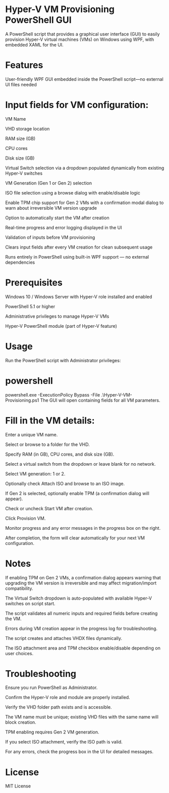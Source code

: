 # Hyper-V VM Provisioning PowerShell GUI
A PowerShell script that provides a graphical user interface (GUI) to easily provision Hyper-V virtual machines (VMs) on Windows using WPF, with embedded XAML for the UI.

# Features
User-friendly WPF GUI embedded inside the PowerShell script—no external UI files needed

# Input fields for VM configuration:

VM Name

VHD storage location

RAM size (GB)

CPU cores

Disk size (GB)

Virtual Switch selection via a dropdown populated dynamically from existing Hyper-V switches

VM Generation (Gen 1 or Gen 2) selection

ISO file selection using a browse dialog with enable/disable logic

Enable TPM chip support for Gen 2 VMs with a confirmation modal dialog to warn about irreversible VM version upgrade

Option to automatically start the VM after creation

Real-time progress and error logging displayed in the UI

Validation of inputs before VM provisioning

Clears input fields after every VM creation for clean subsequent usage

Runs entirely in PowerShell using built-in WPF support — no external dependencies

# Prerequisites
Windows 10 / Windows Server with Hyper-V role installed and enabled

PowerShell 5.1 or higher

Administrative privileges to manage Hyper-V VMs

Hyper-V PowerShell module (part of Hyper-V feature)

# Usage
Run the PowerShell script with Administrator privileges:

# powershell
powershell.exe -ExecutionPolicy Bypass -File .\Hyper-V-VM-Provisioning.ps1
The GUI will open containing fields for all VM parameters.

# Fill in the VM details:

Enter a unique VM name.

Select or browse to a folder for the VHD.

Specify RAM (in GB), CPU cores, and disk size (GB).

Select a virtual switch from the dropdown or leave blank for no network.

Select VM generation: 1 or 2.

Optionally check Attach ISO and browse to an ISO image.

If Gen 2 is selected, optionally enable TPM (a confirmation dialog will appear).

Check or uncheck Start VM after creation.

Click Provision VM.

Monitor progress and any error messages in the progress box on the right.

After completion, the form will clear automatically for your next VM configuration.

# Notes
If enabling TPM on Gen 2 VMs, a confirmation dialog appears warning that upgrading the VM version is irreversible and may affect migration/import compatibility.

The Virtual Switch dropdown is auto-populated with available Hyper-V switches on script start.

The script validates all numeric inputs and required fields before creating the VM.

Errors during VM creation appear in the progress log for troubleshooting.

The script creates and attaches VHDX files dynamically.

The ISO attachment area and TPM checkbox enable/disable depending on user choices.

# Troubleshooting
Ensure you run PowerShell as Administrator.

Confirm the Hyper-V role and module are properly installed.

Verify the VHD folder path exists and is accessible.

The VM name must be unique; existing VHD files with the same name will block creation.

TPM enabling requires Gen 2 VM generation.

If you select ISO attachment, verify the ISO path is valid.

For any errors, check the progress box in the UI for detailed messages.

# License
MIT License
